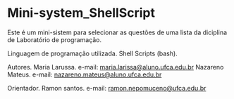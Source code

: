 
# Mini-system_ShellScript

 Este é um mini-sistem para selecionar as questões de uma lista da diciplina de Laboratório de programação.

 Linguagem de programação utilizada.
 Shell Scripts (bash).

 Autores.
 Maria Larussa. e-mail: maria.larissa@aluno.ufca.edu.br
 Nazareno Mateus. e-mail: nazareno.mateus@aluno.ufca.edu.br 

 Orientador.
 Ramon santos. e-mail: ramon.nepomuceno@ufca.edu.br  
